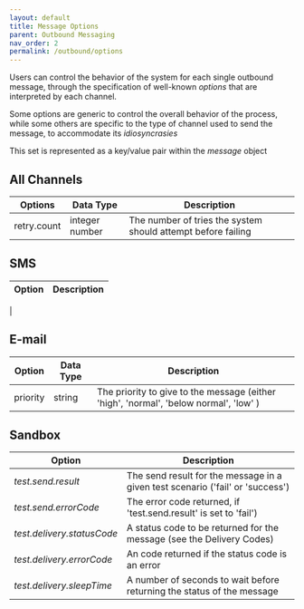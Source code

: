 ```yaml
---
layout: default
title: Message Options
parent: Outbound Messaging
nav_order: 2
permalink: /outbound/options
---
```


Users can control the behavior of the system for each single outbound message, through the specification of well-known _options_ that are interpreted by each channel.

Some options are generic to control the overall behavior of the process, while some others are specific to the type of channel used to send the message, to accommodate its _idiosyncrasies_

This set is represented as a key/value pair within the _message_ object

## All Channels

| Options             | Data Type       | Description                                                  |
|---------------------|-----------------|--------------------------------------------------------------|
| retry.count         | integer number  | The number of tries the system should attempt before failing |

## SMS

| Option              | Description                                    |
|---------------------|------------------------------------------------|
|

## E-mail

| Option              | Data Type       |  Description                                                                          |
|---------------------|-----------------|---------------------------------------------------------------------------------------|
| priority            | string          | The priority to give to the message (either 'high', 'normal', 'below normal', 'low' ) |

## Sandbox

| Option                     | Description                                                                     |
|----------------------------|---------------------------------------------------------------------------------|
| _test.send.result_         | The send result for the message in a given test scenario ('fail' or 'success')  |
| _test.send.errorCode_      | The error code returned, if 'test.send.result' is set to 'fail')                |
| _test.delivery.statusCode_ | A status code to be returned for the message (see the Delivery Codes)           |
| _test.delivery.errorCode_  | An code returned if the status code is an error                                 |
| _test.delivery.sleepTime_  | A number of seconds to wait before returning the status of the message          |